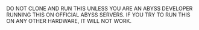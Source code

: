 DO NOT CLONE AND RUN THIS UNLESS YOU ARE AN ABYSS DEVELOPER RUNNING THIS ON OFFICIAL ABYSS SERVERS. IF YOU TRY TO RUN THIS ON ANY OTHER HARDWARE, IT WILL NOT WORK.

